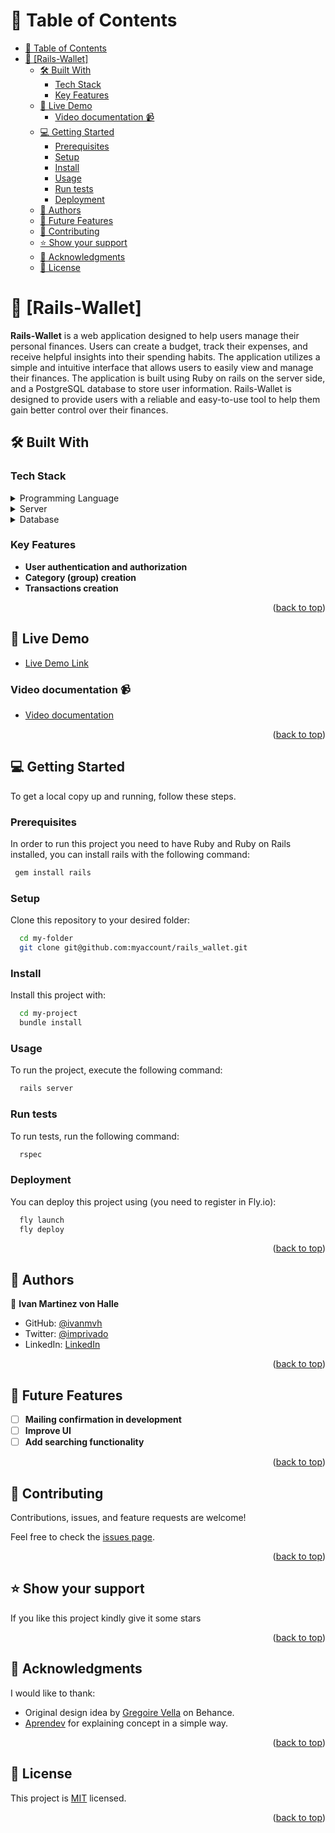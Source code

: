 <!-- TABLE OF CONTENTS -->

# 📗 Table of Contents

- [📗 Table of Contents](#-table-of-contents)
- [📖 \[Rails-Wallet\] ](#-rails-wallet-)
  - [🛠 Built With ](#-built-with-)
    - [Tech Stack ](#tech-stack-)
    - [Key Features ](#key-features-)
  - [🚀 Live Demo ](#-live-demo-)
    - [Video documentation 📹](#video-documentation-)
  - [💻 Getting Started ](#-getting-started-)
    - [Prerequisites](#prerequisites)
    - [Setup](#setup)
    - [Install](#install)
    - [Usage](#usage)
    - [Run tests](#run-tests)
    - [Deployment](#deployment)
  - [👥 Authors ](#-authors-)
  - [🔭 Future Features ](#-future-features-)
  - [🤝 Contributing ](#-contributing-)
  - [⭐️ Show your support ](#️-show-your-support-)
  - [🙏 Acknowledgments ](#-acknowledgments-)
  - [📝 License ](#-license-)

<!-- PROJECT DESCRIPTION -->

# 📖 [Rails-Wallet] <a name="about-project"></a>

**Rails-Wallet** is a web application designed to help users manage their personal finances. Users can create a budget, track their expenses, and receive helpful insights into their spending habits. The application utilizes a simple and intuitive interface that allows users to easily view and manage their finances. The application is built using Ruby on rails on the server side, and a PostgreSQL database to store user information. Rails-Wallet is designed to provide users with a reliable and easy-to-use tool to help them gain better control over their finances.

## 🛠 Built With <a name="built-with"></a>

### Tech Stack <a name="tech-stack"></a>

<details>
  <summary>Programming Language</summary>
  <ul>
    <li><a href="https://ruby-lang.org/">Ruby</a></li>
  </ul>
</details>

<details>
  <summary>Server</summary>
  <ul>
    <li><a href="https://rubyonrails.org/">Ruby on Rails</a></li>
  </ul>
</details>

<details>
<summary>Database</summary>
  <ul>
    <li><a href="https://www.postgresql.org/">PostgreSQL</a></li>
  </ul>
</details>

<!-- Features -->

### Key Features <a name="key-features"></a>

- **User authentication and authorization**
- **Category (group) creation**
- **Transactions creation**

<p align="right">(<a href="#readme-top">back to top</a>)</p>

<!-- LIVE DEMO -->

## 🚀 Live Demo <a name="live-demo"></a>

- [Live Demo Link](https://rails_wallet.fly.dev/users/sign_in)

### Video documentation 📹
- [Video documentation](https://www.loom.com/share/ac09caece5d4464)

<p align="right">(<a href="#readme-top">back to top</a>)</p>

<!-- GETTING STARTED -->

## 💻 Getting Started <a name="getting-started"></a>

To get a local copy up and running, follow these steps.

### Prerequisites

In order to run this project you need to have Ruby and Ruby on Rails installed, you can install rails with the following command:


```sh
 gem install rails
```

### Setup

Clone this repository to your desired folder:


```sh
  cd my-folder
  git clone git@github.com:myaccount/rails_wallet.git
```


### Install

Install this project with:


```sh
  cd my-project
  bundle install
```


### Usage

To run the project, execute the following command:


```sh
  rails server
```


### Run tests

To run tests, run the following command:

```sh
  rspec
```


### Deployment

You can deploy this project using (you need to register in Fly.io):


```sh
  fly launch
  fly deploy
```

<p align="right">(<a href="#readme-top">back to top</a>)</p>

<!-- AUTHORS -->

## 👥 Authors <a name="authors"></a>

👤 **Ivan Martinez von Halle**

- GitHub: [@ivanmvh](https://github.com/ivanmvh)
- Twitter: [@imprivado](https://twitter.com/imprivado)
- LinkedIn: [LinkedIn](https://www.linkedin.com/in/ivan-martinez-von-halle/)

<p align="right">(<a href="#readme-top">back to top</a>)</p>

<!-- FUTURE FEATURES -->

## 🔭 Future Features <a name="future-features"></a>

- [ ] **Mailing confirmation in development**
- [ ] **Improve UI**
- [ ] **Add searching functionality**

<p align="right">(<a href="#readme-top">back to top</a>)</p>

<!-- CONTRIBUTING -->

## 🤝 Contributing <a name="contributing"></a>

Contributions, issues, and feature requests are welcome!

Feel free to check the [issues page](../../issues/).

<p align="right">(<a href="#readme-top">back to top</a>)</p>

<!-- SUPPORT -->

## ⭐️ Show your support <a name="support"></a>

If you like this project kindly give it some stars

<p align="right">(<a href="#readme-top">back to top</a>)</p>

<!-- ACKNOWLEDGEMENTS -->

## 🙏 Acknowledgments <a name="acknowledgements"></a>

I would like to thank: 
- Original design idea by [Gregoire Vella](https://www.behance.net/gregoirevella) on Behance.
- [Aprendev](https://www.youtube.com/@aprendev) for explaining concept in a simple way.

<p align="right">(<a href="#readme-top">back to top</a>)</p>


<!-- LICENSE -->

## 📝 License <a name="license"></a>

This project is [MIT](./MIT) licensed.

<p align="right">(<a href="#readme-top">back to top</a>)</p>
